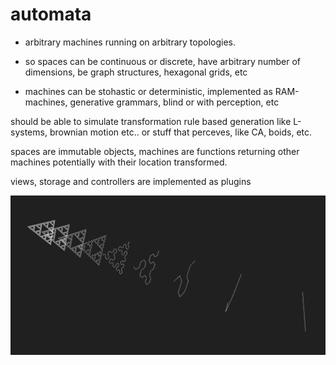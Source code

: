 # automata

* arbitrary machines running on arbitrary topologies.

* so spaces can be continuous or discrete, have arbitrary number of dimensions, be graph structures, hexagonal grids, etc
* machines can be stohastic or deterministic, implemented as RAM-machines, generative grammars, blind or with perception, etc 
 
should be able to simulate transformation rule based generation like L-systems, brownian motion etc..
or stuff that perceves, like CA, boids, etc.


spaces are immutable objects, machines are functions returning other machines potentially with their location transformed.


views, storage and controllers are implemented as plugins

![s3d](s3d.jpg)
